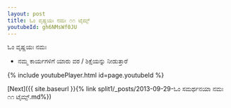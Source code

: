 ```yaml
---
layout: post
title: ಓಂ ವೃಷ್ಣಯಃ ನಮಃ ೧೧ ಟೈಮ್ಸ್
youtubeId: gh6NMsWf0JU
---
```

 
 
 ಓಂ ವೃಷ್ಣಯಃ ನಮಃ  
 
 -  ನಮ್ಮ ಕಾರ್ಯಗಳಿಗೆ ಯಾರು ವರ / ಶಿಕ್ಷೆಯನ್ನು ನೀಡುತ್ತಾರೆ 
 
  
 
  
 
 
 
 
 
 


{% include youtubePlayer.html id=page.youtubeId %}
 
[Next]({{ site.baseurl }}{% link  split1/_posts/2013-09-29-ಓಂ ಸಮರ್ಥನಯಾ ನಮಃ ೧೧ ಟೈಮ್ಸ್.md%})
 
